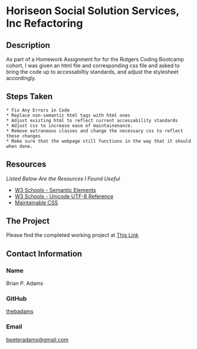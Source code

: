 # Horiseon Social Solution Services, Inc Refactoring

## Description
   As part of a Homework Assignment for for the Rutgers Coding Bootcamp cohort, I was given an html file and corresponding css file and asked to bring the code up to accessabiltiy standards, and adjust the stylesheet accordingly.


## Steps Taken
    * Fix Any Errors in Code
    * Replace non-semantic html tags with html ones
    * Adjust existing html to reflect current accessability standards
    * Adjust css to increase ease of maintainenance.
    * Remove extraneous classes and change the necessary css to reflect these changes
    * Make sure that the webpage still functions in the way that it should when done.


## Resources
   *Listed Below Are the Resources I Found Useful*
   
   * [W3 Schools - Semantic Elements](https://www.w3schools.com/html/html5_semantic_elements.asp)
   * [W3 Schools - Unicode UTF-8 Reference](https://www.w3schools.com/charsets/ref_utf_symbols.asp)
   * [Maintainable CSS](https://maintainablecss.com/chapters/introduction/)

## The Project
   Please find the completed working project at [This Link](https://thebadams.github.io/HW1-Refactoring/)
   
## Contact Information
   ### Name
Brian P. Adams
   ### GitHub
[thebadams](https://www.github.com/thebadams)
   ### Email
bpeteradams@gmail.com
      
